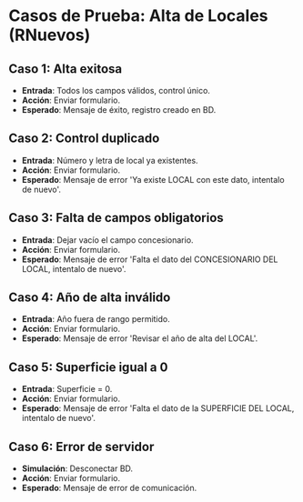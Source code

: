# Casos de Prueba: Alta de Locales (RNuevos)

## Caso 1: Alta exitosa
- **Entrada**: Todos los campos válidos, control único.
- **Acción**: Enviar formulario.
- **Esperado**: Mensaje de éxito, registro creado en BD.

## Caso 2: Control duplicado
- **Entrada**: Número y letra de local ya existentes.
- **Acción**: Enviar formulario.
- **Esperado**: Mensaje de error 'Ya existe LOCAL con este dato, intentalo de nuevo'.

## Caso 3: Falta de campos obligatorios
- **Entrada**: Dejar vacío el campo concesionario.
- **Acción**: Enviar formulario.
- **Esperado**: Mensaje de error 'Falta el dato del CONCESIONARIO DEL LOCAL, intentalo de nuevo'.

## Caso 4: Año de alta inválido
- **Entrada**: Año fuera de rango permitido.
- **Acción**: Enviar formulario.
- **Esperado**: Mensaje de error 'Revisar el año de alta del LOCAL'.

## Caso 5: Superficie igual a 0
- **Entrada**: Superficie = 0.
- **Acción**: Enviar formulario.
- **Esperado**: Mensaje de error 'Falta el dato de la SUPERFICIE DEL LOCAL, intentalo de nuevo'.

## Caso 6: Error de servidor
- **Simulación**: Desconectar BD.
- **Acción**: Enviar formulario.
- **Esperado**: Mensaje de error de comunicación.

